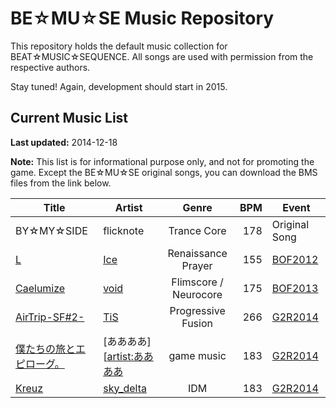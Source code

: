 BE☆MU☆SE Music Repository
=========================

This repository holds the default music collection for BEAT☆MUSIC☆SEQUENCE.
All songs are used with permission from the respective authors.

Stay tuned! Again, development should start in 2015.


Current Music List
------------------

__Last updated:__ 2014-12-18

__Note:__ This list is for informational purpose only, and not for promoting the game.
Except the BE☆MU☆SE original songs, you can download the BMS files from the link below.

| Title | Artist | Genre | BPM | Event |
| ----- | ------ |:-----:| ---:| ----- |
| BY☆MY☆SIDE                      | flicknote                     | Trance Core           | 178 | Original Song |
| [L][曲2]                        | [Ice][artist:Ice]             | Renaissance Prayer    | 155 | [BOF2012][] |
| [Caelumize][曲3]                | [void][artist:void]           | Flimscore / Neurocore | 175 | [BOF2013][] |
| [AirTrip-SF#2-][曲4]            | [TiS][artist:TiS]             | Progressive Fusion    | 266 | [G2R2014][] |
| [僕たちの旅とエピローグ。][曲5] | [ああああ][[artist:ああああ]  | game music            | 183 | [G2R2014][] |
| [Kreuz][曲6]                    | [sky_delta][artist:sky_delta] | IDM                   | 183 | [G2R2014][] |

[曲2]: http://manbow.nothing.sh/event/event.cgi?action=More_def&num=146&event=83
[曲3]: http://manbow.nothing.sh/event/event.cgi?action=More_def&num=389&event=88
[曲4]: http://manbow.nothing.sh/event/event.cgi?action=More_def&num=154&event=96
[曲5]: http://manbow.nothing.sh/event/event.cgi?action=More_def&num=98&event=96
[曲6]: http://manbow.nothing.sh/event/event.cgi?action=More_def&num=89&event=96

[artist:Ice]:       https://soundcloud.com/iceloki
[artist:void]:      https://soundcloud.com/void_inzalis
[artist:TiS]:       https://soundcloud.com/house-x
[artist:sky_delta]: https://soundcloud.com/sky_delta
[artist:ああああ]:  https://soundcloud.com/ricora

[BOF2012]: http://www.bmsoffighters.net/bof2012/index.html
[BOF2013]: http://www.bmsoffighters.net/bof2013/index.html
[G2R2014]: http://www.bmsoffighters.net/g2r2014/index.html



